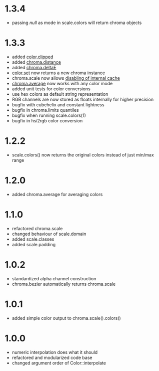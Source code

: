 # 1.3.4
* passing *null* as mode in scale.colors will return chroma objects

# 1.3.3

* added [color.clipped](https://gka.github.io/chroma.js/#color-clipped) 
* added [chroma.distance](https://gka.github.io/chroma.js/#chroma-distance)
* added [chroma.deltaE](https://gka.github.io/chroma.js/#chroma-deltae)
* [color.set](https://gka.github.io/chroma.js/#color-set) now returns a new chroma instance
* chroma.scale now allows [disabling of internal cache](https://gka.github.io/chroma.js/#scale-cache)
* [chroma.average](https://gka.github.io/chroma.js/#chroma-average) now works with any color mode
* added unit tests for color conversions
* use hex colors as default string representation
* RGB channels are now stored as floats internally for higher precision
* bugfix with cubehelix and constant lightness
* bugfix in chroma.limits quantiles
* bugfix when running scale.colors(1)
* bugfix in hsi2rgb color conversion

# 1.2.2

* scale.colors() now returns the original colors instead of just min/max range

# 1.2.0

* added chroma.average for averaging colors

# 1.1.0

* refactored chroma.scale
* changed behaviour of scale.domain
* added scale.classes
* added scale.padding

# 1.0.2

* standardized alpha channel construction
* chroma.bezier automatically returns chroma.scale

# 1.0.1

* added simple color output to chroma.scale().colors()

# 1.0.0

* numeric interpolation does what it should
* refactored and modularized code base
* changed argument order of Color::interpolate 

